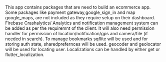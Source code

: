 This app contains packages that are need to build an ecommerce app. 
Some packages like payment gateway,google_sign_in  and map google_maps, are not included as they require setup on their dashboard. 
Firebase Crashalytics/ Analytics and notification management system can be added as per the requiremnt of the client.
It will also need permission handler for permission of location/notification/gps and camera/file (if needed in search).
To manage bookmarks sqflite will be used and for storing auth state, sharedprefernces will be used.
geocoder and geolocator will be used for locating user.
Localizations can be handled by either get or flutter_localization.
